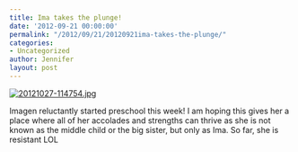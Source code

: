 ```yaml
---
title: Ima takes the plunge!
date: '2012-09-21 00:00:00'
permalink: "/2012/09/21/20120921ima-takes-the-plunge/"
categories:
- Uncategorized
author: Jennifer
layout: post
---
```


[<img alt="20121027-114754.jpg" class="alignnone size-full" src="http://static.squarespace.com/static/50db6bb3e4b015296cd43789/50dfa5b1e4b0dc6320e0b5ea/50dfa5b4e4b0dc6320e0b96f/1351338473000/?format=original" />](http://static.squarespace.com/static/50db6bb3e4b015296cd43789/50dfa5b1e4b0dc6320e0b5ea/50dfa5b4e4b0dc6320e0b96f/1351338473000/?format=original)

Imagen reluctantly started preschool this week! I am hoping this gives her a place where all of her accolades and strengths can thrive as she is not known as the middle child or the big sister, but only as Ima. So far, she is resistant LOL
